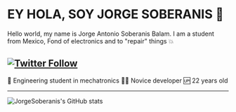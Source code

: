 # EY HOLA, SOY JORGE SOBERANIS 🤟

Hello world, my name is Jorge Antonio Soberanis Balam. I am a student from Mexico, Fond of electronics and to "repair" things :boom:

[![Twitter Follow](https://img.shields.io/twitter/follow/JorgeSo88580350?color=%231DA1F2&logo=twitter&style=social)](https://twitter.com/Jorg3Soberanis)
---

🦾 Engineering student in mechatronics
👨‍💻 Novice developer
🆙 22 years old

---

![JorgeSoberanis's GitHub stats](https://github-readme-stats.vercel.app/api?username=JorgeSoberanis&theme=gotham&show_icons=true)
